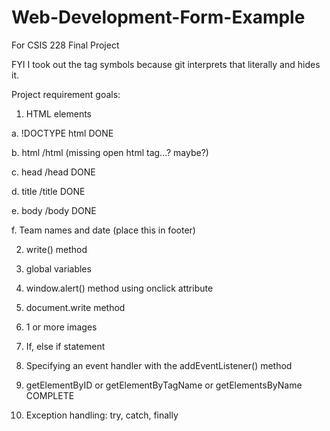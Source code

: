 # Web-Development-Form-Example
For CSIS 228 Final Project

FYI I took out the tag symbols because git interprets that literally and hides it.

Project requirement goals:

1. HTML elements

a. !DOCTYPE html DONE

b. html /html (missing open html tag...? maybe?)

c. head /head DONE

d. title /title DONE

e. body /body DONE

f. Team names and date (place this in footer)

2. write() method

3. global variables

4. window.alert() method using onclick attribute

5. document.write method

6. 1 or more images

7. If, else if statement

8. Specifying an event handler with the addEventListener() method

9. getElementByID or getElementByTagName or getElementsByName COMPLETE

10. Exception handling: try, catch, finally
